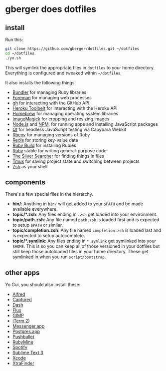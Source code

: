 # gberger does dotfiles

## install

Run this:

```sh
git clone https://github.com/gberger/dotfiles.git ~/dotfiles
cd ~/dotfiles
./yo.sh
```

This will symlink the appropriate files in `dotfiles` to your home directory.
Everything is configured and tweaked within `~/dotfiles`.

It also installs the following things:

* [Bundler] for managing Ruby libraries
* [Foreman] for managing web processes
* [gh] for interacting with the GitHub API
* [Heroku Toolbelt] for interacting with the Heroku API
* [Homebrew] for managing operating system libraries
* [ImageMagick] for cropping and resizing images
* [Node.js] and [NPM], for running apps and installing JavaScript packages
* [Qt] for headless JavaScript testing via Capybara Webkit
* [Rbenv] for managing versions of Ruby
* [Redis] for storing key-value data
* [Ruby Build] for installing Rubies
* [Ruby] stable for writing general-purpose code
* [The Silver Searcher] for finding things in files
* [Tmux] for saving project state and switching between projects
* [Zsh] as your shell

[Bundler]: http://bundler.io/
[Exuberant Ctags]: http://ctags.sourceforge.net/
[Foreman]: https://github.com/ddollar/foreman
[gh]: https://github.com/jingweno/gh
[Heroku Toolbelt]: https://toolbelt.heroku.com/
[Homebrew]: http://brew.sh/
[ImageMagick]: http://www.imagemagick.org/
[Node.js]: http://nodejs.org/
[NPM]: https://www.npmjs.org/\
[Qt]: http://qt-project.org/
[Rbenv]: https://github.com/sstephenson/rbenv
[Redis]: http://redis.io/
[Ruby Build]: https://github.com/sstephenson/ruby-build
[Ruby]: https://www.ruby-lang.org/en/
[The Silver Searcher]: https://github.com/ggreer/the_silver_searcher
[Tmux]: http://tmux.sourceforge.net/
[Zsh]: http://www.zsh.org/

## components

There's a few special files in the hierarchy.

- **bin/**: Anything in `bin/` will get added to your `$PATH` and be made
  available everywhere.
- **topic/\*.zsh**: Any files ending in `.zsh` get loaded into your
  environment.
- **topic/path.zsh**: Any file named `path.zsh` is loaded first and is
  expected to setup `$PATH` or similar.
- **topic/completion.zsh**: Any file named `completion.zsh` is loaded
  last and is expected to setup autocomplete.
- **topic/\*.symlink**: Any files ending in `*.symlink` get symlinked into
  your `$HOME`. This is so you can keep all of those versioned in your dotfiles
  but still keep those autoloaded files in your home directory. These get
  symlinked in when you run `script/bootstrap`.


## other apps

Yo Gui, you should also install these:

* [Alfred](http://www.alfredapp.com/)
* [Captured](http://www.capturedapp.com/)
* [Dash](https://kapeli.com/dash)
* [Flux](https://justgetflux.com/)
* [GIMP](http://www.gimp.org/downloads/)
* [iTerm 2](http://iterm2.com/downloads.html))
* [Messenger.app](http://fbmacmessenger.rsms.me/)
* [Postgres.app](http://postgresapp.com/)
* [Pushbullet](https://www.pushbullet.com/apps)
* [RubyMine](https://www.jetbrains.com/ruby/download/)
* [Spotify](https://www.spotify.com/us/download/mac/)
* [Sublime Text 3](http://www.sublimetext.com/3)
* [Xcode](https://itunes.apple.com/us/app/xcode/id497799835?mt=12)
* [XtraFinder](https://www.trankynam.com/xtrafinder/)
